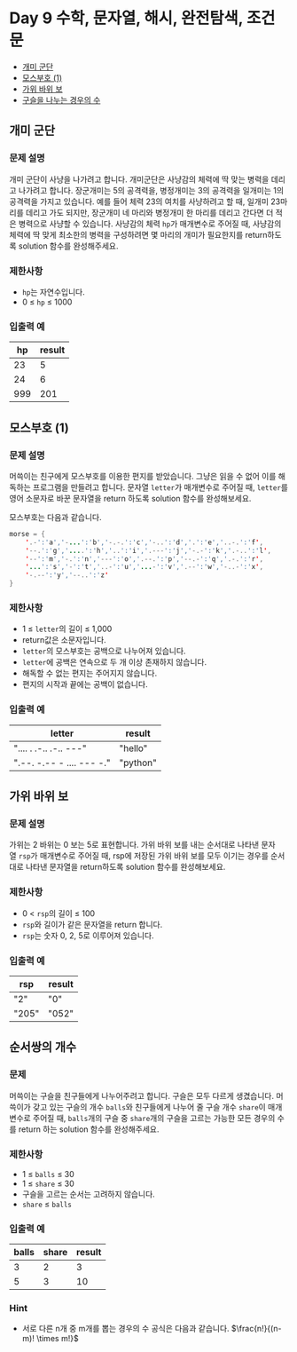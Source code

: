 # Day 9 수학, 문자열, 해시, 완전탐색, 조건문

- [개미 군단](https://school.programmers.co.kr/learn/courses/30/lessons/120837)
- [모스부호 (1)](https://school.programmers.co.kr/learn/courses/30/lessons/120838)
- [가위 바위 보](https://school.programmers.co.kr/learn/courses/30/lessons/120839)
- [구슬을 나누는 경우의 수](https://school.programmers.co.kr/learn/courses/30/lessons/120840)

## 개미 군단

### 문제 설명

개미 군단이 사냥을 나가려고 합니다. 개미군단은 사냥감의 체력에 딱 맞는 병력을 데리고 나가려고 합니다. 장군개미는 5의 공격력을, 병정개미는 3의 공격력을 일개미는 1의 공격력을 가지고 있습니다. 예를 들어 체력 23의 여치를 사냥하려고 할 때, 일개미 23마리를 데리고 가도 되지만, 장군개미 네 마리와 병정개미 한 마리를 데리고 간다면 더 적은 병력으로 사냥할 수 있습니다. 사냥감의 체력 `hp`가 매개변수로 주어질 때, 사냥감의 체력에 딱 맞게 최소한의 병력을 구성하려면 몇 마리의 개미가 필요한지를 return하도록 solution 함수를 완성해주세요.

### 제한사항

- `hp`는 자연수입니다.
- 0 ≤ `hp` ≤ 1000

### 입출력 예

| hp | result |
| --- | --- |
| 23 | 5 |
| 24 | 6 |
| 999 | 201 |

## 모스부호 (1)

### 문제 설명

머쓱이는 친구에게 모스부호를 이용한 편지를 받았습니다. 그냥은 읽을 수 없어 이를 해독하는 프로그램을 만들려고 합니다. 문자열 `letter`가 매개변수로 주어질 때, `letter`를 영어 소문자로 바꾼 문자열을 return 하도록 solution 함수를 완성해보세요.

모스부호는 다음과 같습니다.

```java
morse = { 
    '.-':'a','-...':'b','-.-.':'c','-..':'d','.':'e','..-.':'f',
    '--.':'g','....':'h','..':'i','.---':'j','-.-':'k','.-..':'l',
    '--':'m','-.':'n','---':'o','.--.':'p','--.-':'q','.-.':'r',
    '...':'s','-':'t','..-':'u','...-':'v','.--':'w','-..-':'x',
    '-.--':'y','--..':'z'
}
```

### 제한사항

- 1 ≤ `letter`의 길이 ≤ 1,000
- return값은 소문자입니다.
- `letter`의 모스부호는 공백으로 나누어져 있습니다.
- `letter`에 공백은 연속으로 두 개 이상 존재하지 않습니다.
- 해독할 수 없는 편지는 주어지지 않습니다.
- 편지의 시작과 끝에는 공백이 없습니다.

### 입출력 예

| letter | result |
| --- | --- |
| ".... . .-.. .-.. ---" | "hello" |
| ".--. -.-- - .... --- -." | "python" |

## 가위 바위 보

### 문제 설명

가위는 2 바위는 0 보는 5로 표현합니다. 가위 바위 보를 내는 순서대로 나타낸 문자열 `rsp`가 매개변수로 주어질 때, rsp에 저장된 가위 바위 보를 모두 이기는 경우를 순서대로 나타낸 문자열을 return하도록 solution 함수를 완성해보세요.

### 제한사항

- 0 < `rsp`의 길이 ≤ 100
- `rsp`와 길이가 같은 문자열을 return 합니다.
- `rsp`는 숫자 0, 2, 5로 이루어져 있습니다.

### 입출력 예

| rsp | result |
| --- | --- |
| "2" | "0" |
| "205" | "052" |

## 순서쌍의 개수

### 문제 

머쓱이는 구슬을 친구들에게 나누어주려고 합니다. 구슬은 모두 다르게 생겼습니다. 머쓱이가 갖고 있는 구슬의 개수 `balls`와 친구들에게 나누어 줄 구슬 개수 `share`이 매개변수로 주어질 때, `balls`개의 구슬 중 `share`개의 구슬을 고르는 가능한 모든 경우의 수를 return 하는 solution 함수를 완성해주세요.

### 제한사항

- 1 ≤ `balls` ≤ 30
- 1 ≤ `share` ≤ 30
- 구슬을 고르는 순서는 고려하지 않습니다.
- `share` ≤ `balls`

### 입출력 예

| balls | share | result |
| --- | --- | --- |
| 3 | 2 | 3 |
| 5 | 3 | 10 |

### Hint

- 서로 다른 n개 중 m개를 뽑는 경우의 수 공식은 다음과 같습니다. $\frac{n!}{(n-m)! \times m!}$